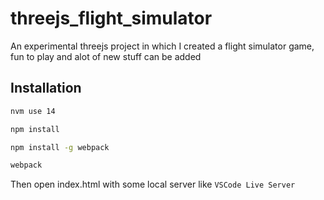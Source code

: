 # threejs_flight_simulator
An experimental threejs project in which I created a flight simulator game, fun to play and alot of new stuff can be added

## Installation

```sh
nvm use 14
```

```sh
npm install
```

```sh
npm install -g webpack
```

```sh
webpack
```
 
Then open index.html with some local server like `VSCode Live Server`


